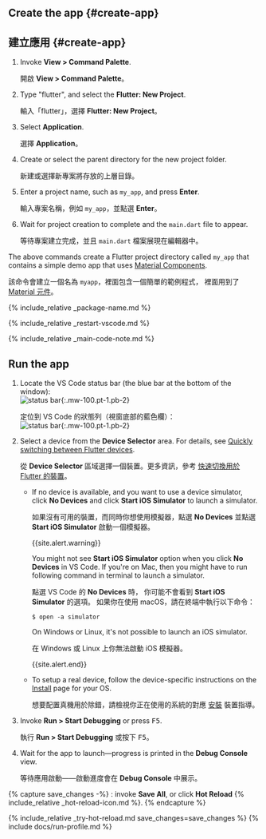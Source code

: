 <div class="tab-pane active" id="vscode" role="tabpanel" aria-labelledby="vscode-tab" markdown="1">

## Create the app {#create-app}

## 建立應用 {#create-app}

  1. Invoke **View > Command Palette**.

     開啟 **View > Command Palette**。

  1. Type "flutter", and select the **Flutter: New Project**.

     輸入「flutter」，選擇 **Flutter: New Project**。

  1. Select **Application**.

     選擇 **Application**。

  1. Create or select the parent directory for the new project folder.

     新建或選擇新專案將存放的上層目錄。

  1. Enter a project name, such as `my_app`, and press **Enter**.

     輸入專案名稱，例如 `my_app`，並點選 **Enter**。

  1. Wait for project creation to complete and the `main.dart`
     file to appear.

     等待專案建立完成，並且 `main.dart` 檔案展現在編輯器中。

The above commands create a Flutter project directory called `my_app` that
contains a simple demo app that uses [Material Components][].

該命令會建立一個名為 `myapp`，裡面包含一個簡單的範例程式，
裡面用到了 [Material 元件][Material Components]。

{% include_relative _package-name.md  %}

{% include_relative _restart-vscode.md %}

{% include_relative _main-code-note.md  %}

## Run the app

1. Locate the VS Code status bar
   (the blue bar at the bottom of the window):<br>
   ![status bar][]{:.mw-100.pt-1.pb-2}

   定位到 VS Code 的狀態列（視窗底部的藍色欄）：<br>
   ![status bar][]{:.mw-100.pt-1.pb-2}

1. Select a device from the **Device Selector** area.
   For details, see [Quickly switching between Flutter devices][].

   從 **Device Selector** 區域選擇一個裝置。更多資訊，參考
   [快速切換用於 Flutter 的裝置][Quickly switching between Flutter devices]。

   - If no device is available, and you want to use a device simulator,
     click **No Devices** and click
     **Start iOS Simulator** to launch a simulator.

     如果沒有可用的裝置，而同時你想使用模擬器，點選 **No Devices**
     並點選 **Start iOS Simulator** 啟動一個模擬器。

     {{site.alert.warning}}

       You might not see **Start iOS Simulator** option
       when you click **No Devices** in VS Code.
       If you're on Mac, then you might have to run following command
       in terminal to launch a simulator.

       點選 VS Code 的 **No Devices** 時，
       你可能不會看到 **Start iOS Simulator** 的選項。
       如果你在使用 macOS，請在終端中執行以下命令：

       ```terminal
       $ open -a simulator
       ```

       On Windows or Linux, it's not possible to launch an iOS simulator.

       在 Windows 或 Linux 上你無法啟動 iOS 模擬器。

     {{site.alert.end}}

   - To setup a real device, follow the device-specific instructions
     on the [Install][] page for your OS.

     想要配置真機用於除錯，請檢視你正在使用的系統的對應
     [安裝][Install] 裝置指導。

1. Invoke **Run > Start Debugging** or press <kbd>F5</kbd>.

   執行 **Run > Start Debugging** 或按下 <kbd>F5</kbd>。

1. Wait for the app to launch&mdash;progress is printed
   in the **Debug Console** view.

   等待應用啟動&mdash;&mdash;啟動進度會在 **Debug Console** 中展示。

{% capture save_changes -%}
  : invoke **Save All**, or click **Hot Reload**
  {% include_relative _hot-reload-icon.md %}.
{% endcapture %}

{% include_relative _try-hot-reload.md save_changes=save_changes %}
{% include docs/run-profile.md %}

[Install]: {{site.url}}/get-started/install
[Material Components]: {{site.material}}/components
[Quickly switching between Flutter devices]: https://dartcode.org/docs/quickly-switching-between-flutter-devices
[status bar]: {{site.url}}/assets/images/docs/tools/vs-code/device_status_bar.png

</div>
